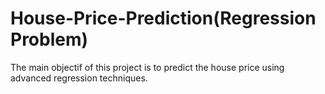 # House-Price-Prediction(Regression Problem)

The main objectif of this project is to predict the house price using advanced regression techniques.
